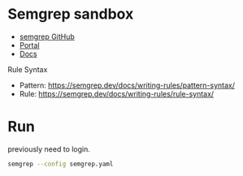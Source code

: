 # Semgrep sandbox
- [semgrep GitHub](https://github.com/semgrep/semgrep)  
- [Portal](https://semgrep.dev)  
- [Docs](https://semgrep.dev/docs/)  

Rule Syntax  
- Pattern: https://semgrep.dev/docs/writing-rules/pattern-syntax/
- Rule: https://semgrep.dev/docs/writing-rules/rule-syntax/

# Run
previously need to login.
```sh
semgrep --config semgrep.yaml
```
